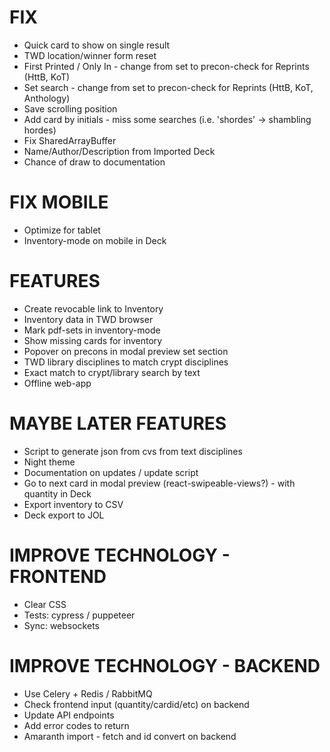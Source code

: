 # FIX
* Quick card to show on single result
* TWD location/winner form reset
* First Printed / Only In - change from set to precon-check for Reprints (HttB, KoT)
* Set search - change from set to precon-check for Reprints (HttB, KoT, Anthology)
* Save scrolling position
* Add card by initials - miss some searches (i.e. 'shordes' -> shambling hordes)
* Fix SharedArrayBuffer
* Name/Author/Description from Imported Deck
* Chance of draw to documentation

# FIX MOBILE
* Optimize for tablet
* Inventory-mode on mobile in Deck

# FEATURES
* Create revocable link to Inventory
* Inventory data in TWD browser
* Mark pdf-sets in inventory-mode
* Show missing cards for inventory
* Popover on precons in modal preview set section
* TWD library disciplines to match crypt disciplines
* Exact match to crypt/library search by text
* Offline web-app

# MAYBE LATER FEATURES
* Script to generate json from cvs from text disciplines
* Night theme
* Documentation on updates / update script
* Go to next card in modal preview (react-swipeable-views?) - with quantity in Deck
* Export inventory to CSV
* Deck export to JOL

# IMPROVE TECHNOLOGY - FRONTEND
* Clear CSS
* Tests: cypress / puppeteer
* Sync: websockets

# IMPROVE TECHNOLOGY - BACKEND
* Use Celery + Redis / RabbitMQ
* Check frontend input (quantity/cardid/etc) on backend
* Update API endpoints
* Add error codes to return
* Amaranth import - fetch and id convert on backend
